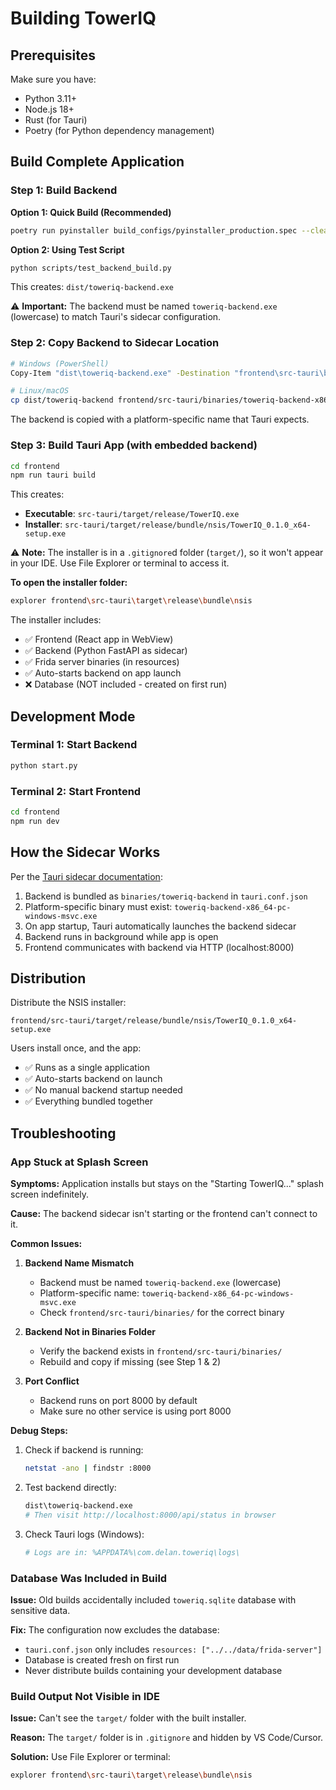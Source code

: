 # Building TowerIQ

## Prerequisites

Make sure you have:

- Python 3.11+
- Node.js 18+
- Rust (for Tauri)
- Poetry (for Python dependency management)

## Build Complete Application

### Step 1: Build Backend

**Option 1: Quick Build (Recommended)**

```bash
poetry run pyinstaller build_configs/pyinstaller_production.spec --clean
```

**Option 2: Using Test Script**

```bash
python scripts/test_backend_build.py
```

This creates: `dist/toweriq-backend.exe`

⚠️ **Important:** The backend must be named `toweriq-backend.exe` (lowercase) to match Tauri's sidecar configuration.

### Step 2: Copy Backend to Sidecar Location

```bash
# Windows (PowerShell)
Copy-Item "dist\toweriq-backend.exe" -Destination "frontend\src-tauri\binaries\toweriq-backend-x86_64-pc-windows-msvc.exe" -Force

# Linux/macOS
cp dist/toweriq-backend frontend/src-tauri/binaries/toweriq-backend-x86_64-unknown-linux-gnu
```

The backend is copied with a platform-specific name that Tauri expects.

### Step 3: Build Tauri App (with embedded backend)

```bash
cd frontend
npm run tauri build
```

This creates:

- **Executable**: `src-tauri/target/release/TowerIQ.exe`
- **Installer**: `src-tauri/target/release/bundle/nsis/TowerIQ_0.1.0_x64-setup.exe`

⚠️ **Note:** The installer is in a `.gitignore`d folder (`target/`), so it won't appear in your IDE. Use File Explorer or terminal to access it.

**To open the installer folder:**

```bash
explorer frontend\src-tauri\target\release\bundle\nsis
```

The installer includes:

- ✅ Frontend (React app in WebView)
- ✅ Backend (Python FastAPI as sidecar)
- ✅ Frida server binaries (in resources)
- ✅ Auto-starts backend on app launch
- ❌ Database (NOT included - created on first run)

## Development Mode

### Terminal 1: Start Backend

```bash
python start.py
```

### Terminal 2: Start Frontend

```bash
cd frontend
npm run dev
```

## How the Sidecar Works

Per the [Tauri sidecar documentation](https://v2.tauri.app/develop/sidecar/):

1. Backend is bundled as `binaries/toweriq-backend` in `tauri.conf.json`
2. Platform-specific binary must exist: `toweriq-backend-x86_64-pc-windows-msvc.exe`
3. On app startup, Tauri automatically launches the backend sidecar
4. Backend runs in background while app is open
5. Frontend communicates with backend via HTTP (localhost:8000)

## Distribution

Distribute the NSIS installer:

```
frontend/src-tauri/target/release/bundle/nsis/TowerIQ_0.1.0_x64-setup.exe
```

Users install once, and the app:

- ✅ Runs as a single application
- ✅ Auto-starts backend on launch
- ✅ No manual backend startup needed
- ✅ Everything bundled together

## Troubleshooting

### App Stuck at Splash Screen

**Symptoms:** Application installs but stays on the "Starting TowerIQ..." splash screen indefinitely.

**Cause:** The backend sidecar isn't starting or the frontend can't connect to it.

**Common Issues:**

1. **Backend Name Mismatch**

   - Backend must be named `toweriq-backend.exe` (lowercase)
   - Platform-specific name: `toweriq-backend-x86_64-pc-windows-msvc.exe`
   - Check `frontend/src-tauri/binaries/` for the correct binary

2. **Backend Not in Binaries Folder**

   - Verify the backend exists in `frontend/src-tauri/binaries/`
   - Rebuild and copy if missing (see Step 1 & 2)

3. **Port Conflict**
   - Backend runs on port 8000 by default
   - Make sure no other service is using port 8000

**Debug Steps:**

1. Check if backend is running:

   ```bash
   netstat -ano | findstr :8000
   ```

2. Test backend directly:

   ```bash
   dist\toweriq-backend.exe
   # Then visit http://localhost:8000/api/status in browser
   ```

3. Check Tauri logs (Windows):
   ```bash
   # Logs are in: %APPDATA%\com.delan.toweriq\logs\
   ```

### Database Was Included in Build

**Issue:** Old builds accidentally included `toweriq.sqlite` database with sensitive data.

**Fix:** The configuration now excludes the database:

- `tauri.conf.json` only includes `resources: ["../../data/frida-server"]`
- Database is created fresh on first run
- Never distribute builds containing your development database

### Build Output Not Visible in IDE

**Issue:** Can't see the `target/` folder with the built installer.

**Reason:** The `target/` folder is in `.gitignore` and hidden by VS Code/Cursor.

**Solution:** Use File Explorer or terminal:

```bash
explorer frontend\src-tauri\target\release\bundle\nsis
```
